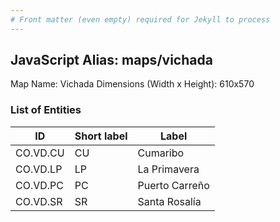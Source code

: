 ```yaml
---
# Front matter (even empty) required for Jekyll to process
---
```


## JavaScript Alias: maps/vichada

Map Name: Vichada
Dimensions (Width x Height): 610x570





### List of Entities

ID | Short label | Label
---|---|---|
CO.VD.CU|CU|Cumaribo
CO.VD.LP|LP|La Primavera
CO.VD.PC|PC|Puerto Carreño
CO.VD.SR|SR|Santa Rosalía